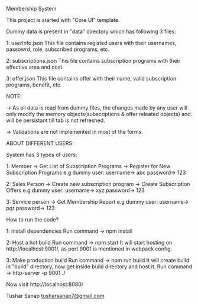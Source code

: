 Membership System

This project is started with "Core UI" template.

Dummy data is present in "data" directory which has following 3 files:

1: userInfo.json 
	This file contains registed users with their usernames, passowrd, role, subscribed programs, etc.

2: subscriptions.json
	This file contains subscription programs with their effective area and cost.

3: offer.json
	This file contains offer with their name, valid subscription programs, benefit, etc.

NOTE:

-> As all data is read from dummy files, the changes made by any user will only modify the memory objects(subscriptions & offer releated objects) and will be persistant till tab is not refreshed.

-> Validations are not implemented in most of the forms.

ABOUT DIFFERENT USERS:

System has 3 types of users:

1: Member
-> Get List of Subscription Programs
-> Register for New Subscription Programs
e.g dummy user: 
	username-> abc
	password-> 123

2: Sales Person
-> Create new subscription program
-> Create Subscription Offers
e.g dummy user:
	username-> xyz
	password-> 123

3: Service person
-> Get Membership Report
e.g dummy user:
	username-> pqr
	password-> 123


How to run the code?

1: Install dependencies
Run command -> npm install

2: Host a hot build
Run command -> npm start
It will start hosting on http://localhost:9001/, as port 9001 is mentioned in webpack config.

3: Make production build
Run command -> npm run build
It will create build in "build" directory, now get inside build directory and host it.
	Run command -> http-server -p 9001 ./ 

Now visit http://localhost:8080/



Tushar Sanap
tusharsanap7@gmail.com
